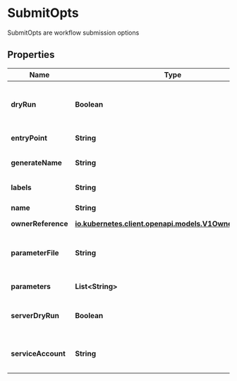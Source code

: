 

# SubmitOpts

SubmitOpts are workflow submission options
## Properties

Name | Type | Description | Notes
------------ | ------------- | ------------- | -------------
**dryRun** | **Boolean** | DryRun validates the workflow on the client-side without creating it. This option is not supported in API |  [optional]
**entryPoint** | **String** | Entrypoint overrides spec.entrypoint |  [optional]
**generateName** | **String** | GenerateName overrides metadata.generateName |  [optional]
**labels** | **String** | Labels adds to metadata.labels |  [optional]
**name** | **String** | Name overrides metadata.name |  [optional]
**ownerReference** | [**io.kubernetes.client.openapi.models.V1OwnerReference**](io.kubernetes.client.openapi.models.V1OwnerReference.md) |  |  [optional]
**parameterFile** | **String** | ParameterFile holds a reference to a parameter file. This option is not supported in API |  [optional]
**parameters** | **List&lt;String&gt;** | Parameters passes input parameters to workflow |  [optional]
**serverDryRun** | **Boolean** | ServerDryRun validates the workflow on the server-side without creating it |  [optional]
**serviceAccount** | **String** | ServiceAccount runs all pods in the workflow using specified ServiceAccount. |  [optional]



